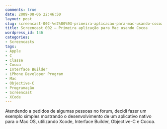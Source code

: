 ```yaml
---
comments: true
date: 2009-08-06 22:46:50
layout: post
slug: screencast-002-%e2%80%93-primeira-aplicacao-para-mac-usando-cocoa
title: Screencast 002 – Primeira aplicação para Mac usando Cocoa
wordpress_id: 146
categories:
- Screencasts
tags:
- Apple
- C
- Classe
- Cocoa
- Interface Builder
- iPhone Developer Program
- Mac
- Objective-C
- Programação
- Screencast
- XCode
---
```


Atendendo a pedidos de algumas pessoas no forum, decidi fazer um exemplo simples mostrando o desenvolvimento de um aplicativo nativo para o Mac OS, utilizando Xcode, Interface Builder, Objective-C e Cocoa.

<div id="ytplayer"></div>
<script>
  var tag = document.createElement('script');
  tag.src = "https://www.youtube.com/player_api";
  var firstScriptTag = document.getElementsByTagName('script')[0];
  firstScriptTag.parentNode.insertBefore(tag, firstScriptTag);

  var player;
  function onYouTubePlayerAPIReady() {
    player = new YT.Player('ytplayer', {
      height: '390',
      width: '640',
      videoId: '_tlflcY2tBU'
    });
  }
</script>